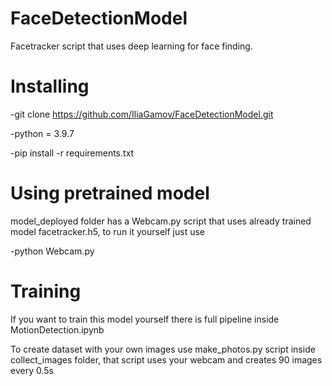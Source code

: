 # FaceDetectionModel
Facetracker script that uses deep learning for face finding.
# Installing

-git clone https://github.com/IliaGamov/FaceDetectionModel.git

-python = 3.9.7

-pip install -r requirements.txt

# Using pretrained model
model_deployed folder has a Webcam.py script that uses already trained model facetracker.h5, to run it yourself just use 

-python Webcam.py 

# Training
If you want to train this model yourself there is full pipeline inside MotionDetection.ipynb

To create dataset with your own images use make_photos.py script inside collect_images folder, that script uses your webcam and creates 90 images every 0.5s 


